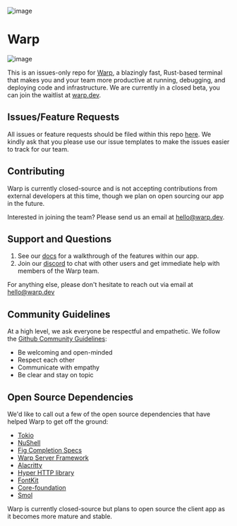 ![image](https://user-images.githubusercontent.com/4110292/124975454-0bf09180-dffc-11eb-88ad-10c5b63714b2.png)
# Warp
![image](https://user-images.githubusercontent.com/4110292/124995036-bbd1f900-e014-11eb-804e-e1f0be9557d6.png)


This is an issues-only repo for [Warp](https://www.warp.dev), a blazingly fast, Rust-based terminal that makes you and your team more productive at running, debugging, and deploying code and infrastructure. We are currently in a closed beta, you can join the waitlist at [warp.dev](https://www.warp.dev).


## Issues/Feature Requests
All issues or feature requests should be filed within this repo [here](https://github.com/warpdotdev/warp/issues/new/choose). We kindly ask that you please use our issue templates to make the issues easier to track for our team.

## Contributing
Warp is currently closed-source and is not accepting contributions from external developers at this time, though we plan on open sourcing our app in the future.

Interested in joining the team? Please send us an email at hello@warp.dev.

## Support and Questions
1. See our [docs](https://docs.warp.dev) for a walkthrough of the features within our app.
2. Join our [discord](https://discord.gg/DAQhtx3RuT) to chat with other users and get immediate help with members of the Warp team.

For anything else, please don't hesitate to reach out via email at hello@warp.dev

## Community Guidelines
At a high level, we ask everyone be respectful and empathetic. We follow the [Github Community Guidelines](https://docs.github.com/en/github/site-policy/github-community-guidelines):
* Be welcoming and open-minded
* Respect each other
* Communicate with empathy
* Be clear and stay on topic

## Open Source Dependencies
We'd like to call out a few of the open source dependencies that have helped Warp to get off the ground:

* [Tokio](https://github.com/tokio-rs/tokio)
* [NuShell](https://github.com/nushell/nushell)
* [Fig Completion Specs](https://github.com/withfig/autocomplete)
* [Warp Server Framework](https://github.com/seanmonstar/warp)
* [Alacritty](https://github.com/alacritty/alacritty)
* [Hyper HTTP library](https://github.com/hyperium/hyper)
* [FontKit](https://github.com/servo/font-kit)
* [Core-foundation](https://github.com/servo/core-foundation-rs)
* [Smol](https://github.com/smol-rs/smol)

Warp is currently closed-source but plans to open source the client app as it becomes more mature and stable.




